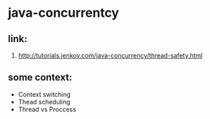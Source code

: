 # java-concurrentcy
## link:
1. http://tutorials.jenkov.com/java-concurrency/thread-safety.html
## some context:
- Context switching
- Thead scheduling
- Thread vs Proccess
